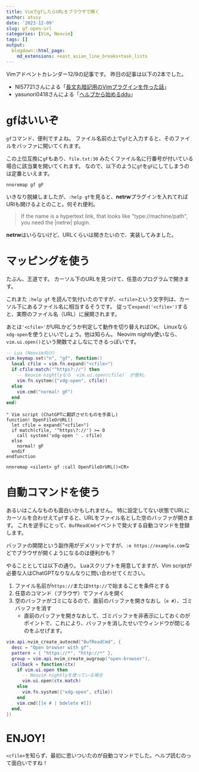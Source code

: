 ```yaml
---
title: VimでgfしたらURLをブラウザで開く
author: atusy
date: '2023-12-09'
slug: gf-open-url
categories: [Vim, Neovim]
tags: []
output:
  blogdown::html_page:
    md_extensions: +east_asian_line_breaks+task_lists
---
```


Vimアドベントカレンダー12/9の記事です。
昨日の記事は以下の2本でした。

-   NI57721さんによる「[長文丸暗記用のVimプラグインを作った話](https://zenn.dev/vim_jp/articles/vim-shakyo-plugin)」
-   yasunori0418さんによる「[ヘルプから始めるddu](https://zenn.dev/vim_jp/articles/0005-search_help_with_ddu)」

# gfはいいぞ

`gf`コマンド、便利ですよね。
ファイル名前の上で`gf`と入力すると、そのファイルをバッファに開いてくれます。

この上位互換に`gF`もあり、`file.txt:30` みたくファイル名に行番号が付いている場合に該当業を開いてくれます。
なので、以下のように`gf`を`gF`にしてしまうのは定番といえます。

``` vim
nnoremap gf gF
```

いきなり脱線しましたが、`:help gf`を見ると、**netrw**プラグインを入れてればURIも開けるよとのこと。何それ便利。

> If the name is a hypertext link, that looks like "type://machine/path", you need the \|netrw\| plugin.

**netrw**はいらないけど、URLくらいは開きたいので、実装してみました。

# マッピングを使う

たぶん、王道です。
カーソル下のURLを見つけて、任意のプログラムで開きます。

これまた `:help gf` を読んで気付いたのですが、`<cfile>`という文字列は、カーソル下にあるファイル名に相当するそうです。
従って`expand('<cfile>')`すると、実際のファイル名（URL）に展開されます。

あとは`'<cfile>'`がURLかどうか判定して動作を切り替えればOK。
Linuxなら`xdg-open`を使うといいでしょう。他は知らん。
Neovim nightly使いなら、`vim.ui.open()`という関数でよしなにできるっぽいです。

``` lua
-- Lua (Neovim向け)
vim.keymap.set("n", "gf", function()
  local cfile = vim.fn.expand("<cfile>")
  if cfile:match("^https?://") then
    -- Neovim nightlyなら `vim.ui.open(cfile)` が便利。
    vim.fn.system({"xdg-open", cfile})
  else
    vim.cmd("normal! gF")
  end
end)
```

``` vim
" Vim script (ChatGPTに翻訳させたものを手直し)
function! OpenFileOrURL()
  let cfile = expand("<cfile>")
  if match(cfile, '^https\?://') >= 0
    call system('xdg-open ' . cfile)
  else
    normal! gF
  endif
endfunction

nnoremap <silent> gf :call OpenFileOrURL()<CR>
```

# 自動コマンドを使う

あるいはこんなものも面白いかもしれません。
特に設定してない状態でURLにカーソルを合わせえて`gf`すると、URLをファイル名とした空のバッファが開きます。
これを逆手にとって、`BufReadCmd`イベントで発火する自動コマンドを登録します。

バッファの開閉という副作用がデメリットですが、`:e https://example.com`などでブラウザが開くようになるのは便利かも？

やることとしては以下の通り。
Luaスクリプトを用意してますが、Vim scriptが必要な人はChatGPTなりなんなりに問い合わせてください。

1.  ファイル名前が`https://`または`http://`で始まることを条件とする
2.  任意のコマンド（ブラウザ）でファイルを開く
3.  空のバッファがゴミになるので、直前のバッファを開きなおし（`e #`）、ゴミバッファを消す
    -   直前のバッファを開きなおして、ゴミバッファを非表示にしておくのがポイントで、これにより、バッファを消したせいでウィンドウが閉じるのをふせげます。

``` lua
vim.api.nvim_create_autocmd("BufReadCmd", {
  desc = "Open browser with gf",
  pattern = { "https://*", "http://*" },
  group = vim.api.nvim_create_augroup("open-browser"),
  callback = function(ctx)
    if vim.ui.open then
      -- Neovim nightlyを使っている場合
      vim.ui.open(ctx.match)
    else
      vim.fn.system({"xdg-open", cfile})
    end
    vim.cmd([[e # | bdelete #]])
  end,
})
```

# ENJOY!

`<cfile>`を知らず、最初に思いついたのが自動コマンドでした。ヘルプ読むのって面白いですね！
